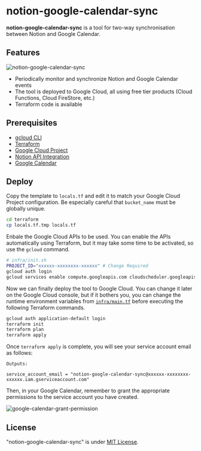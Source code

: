 # notion-google-calendar-sync

**notion-google-calendar-sync** is a tool for two-way synchronisation between Notion and Google Calendar.

## Features
![notion-google-calendar-sync](https://github.com/Kitsuya0828/notion-google-calendar-sync/assets/60843722/9ec42b2e-9151-4ce4-9647-6c52fe3bc0ac)

* Periodically monitor and synchronize Notion and Google Calendar events
* The tool is deployed to Google Cloud, all using free tier products (Cloud Functions, Cloud FireStore, etc.)
* Terraform code is available

## Prerequisites
* [gcloud CLI](https://cloud.google.com/sdk/docs/install)
* [Terraform](https://developer.hashicorp.com/terraform/downloads)
* [Google Cloud Project](https://cloud.google.com/free)
* [Notion API Integration](https://www.notion.so/help/create-integrations-with-the-notion-api)
* [Google Calendar](https://calendar.google.com/)

## Deploy
Copy the template to `locals.tf` and edit it to match your Google Cloud Project configuration. Be especially careful that `bucket_name` must be globally unique.
```bash
cd terraform
cp locals.tf.tmp locals.tf
```

Enbale the Google Cloud APIs to be used.
You can enable the APIs automatically using Terraform, but it may take some time to be activated, so use the `gcloud` command.
```bash
# infra/init.sh
PROJECT_ID="xxxxxx-xxxxxxxx-xxxxxx" # Change Required
gcloud auth login
gcloud services enable compute.googleapis.com cloudscheduler.googleapis.com logging.googleapis.com cloudfunctions.googleapis.com eventarc.googleapis.com run.googleapis.com calendar-json.googleapis.com firestore.googleapis.com --project "${PROJECT_ID}"
```

Now we can finally deploy the tool to Google Cloud.
You can change it later on the Google Cloud console, but if it bothers you, you can change the runtime environment variables from [`infra/main.tf`](https://github.com/Kitsuya0828/notion-google-calendar-sync/blob/734cd9b1151176eeec4f13b72a536ba942aa2ea9/infra/main.tf#L79) before executing the following Terraform commands.

```bash
gcloud auth application-default login
terraform init
terraform plan
terraform apply
```
Once `terraform apply` is complete, you will see your service account email as follows:
```
Outputs:

service_account_email = "notion-google-calendar-sync@xxxxxx-xxxxxxxx-xxxxxx.iam.gserviceaccount.com"
```
Then, in your Google Calendar, remember to grant the appropriate permissions to the service account you have created.

![google-calendar-grant-permission](https://github.com/Kitsuya0828/notion-google-calendar-sync/assets/60843722/28b921b2-7a25-43a2-a429-04b013f65ab6)

## License
"notion-google-calendar-sync" is under [MIT License](https://opensource.org/license/mit/).
